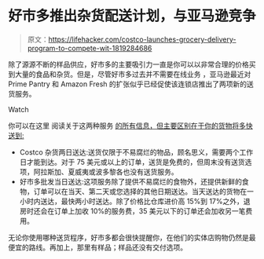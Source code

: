 # 好市多推出杂货配送计划，与亚马逊竞争

> 原文：<https://lifehacker.com/costco-launches-grocery-delivery-program-to-compete-wit-1819284686>

除了源源不断的样品供应，好市多的主要吸引力一直是你可以以非常合理的价格买到大量的食品和杂货。但是，尽管好市多过去并不需要在线业务 ，亚马逊最近对 Prime Pantry 和 Amazon Fresh 的扩张似乎已经促使该连锁店推出了两项新的送货服务。

Watch

你可以在这里 阅读关于这两种服务 [的所有信息，但主要区别在于你的货物将多快送到:](https://www.costco.com/grocery-program-faq.html)

*   Costco 杂货两日送达:送货仅限于不易腐烂的物品，顾名思义，需要两个工作日才能到达。对于 75 美元或以上的订单，送货是免费的，但周末没有送货选项，阿拉斯加、夏威夷或波多黎各也没有送货服务。
*   好市多批发当日送达:这项服务除了提供不易腐烂的食物外，还提供新鲜的食物，订单可以在当天、第二天或您选择的其他日期送达。当天送达的货物在一小时内送达，最快两小时送达。除了价格比仓库进价高 15%到 17%之外，退房时还会在订单上加收 10%的服务费，35 美元以下的订单还会加收另一笔费用。

无论你使用哪种送货程序，好市多都会很快提醒你，在他们的实体店购物仍然是最便宜的路线。再加上，那里有样品；样品还没有交付选项。